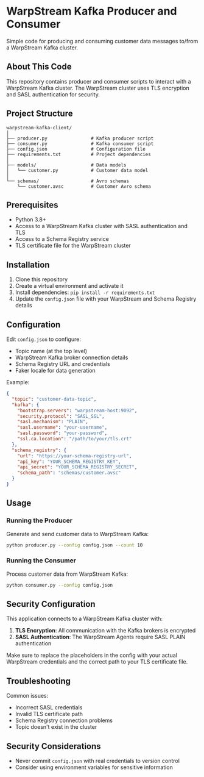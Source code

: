 # WarpStream Kafka Producer and Consumer

Simple code for producing and consuming customer data messages to/from a WarpStream Kafka cluster.

## About This Code

This repository contains producer and consumer scripts to interact with a WarpStream Kafka cluster. The WarpStream cluster uses TLS encryption and SASL authentication for security.

## Project Structure

```
warpstream-kafka-client/
│
├── producer.py                # Kafka producer script
├── consumer.py                # Kafka consumer script
├── config.json                # Configuration file
├── requirements.txt           # Project dependencies
│
├── models/                    # Data models
│   └── customer.py            # Customer data model
│
└── schemas/                   # Avro schemas
    └── customer.avsc          # Customer Avro schema
```

## Prerequisites

- Python 3.8+
- Access to a WarpStream Kafka cluster with SASL authentication and TLS
- Access to a Schema Registry service
- TLS certificate file for the WarpStream cluster

## Installation

1. Clone this repository
2. Create a virtual environment and activate it
3. Install dependencies: `pip install -r requirements.txt`
4. Update the `config.json` file with your WarpStream and Schema Registry details

## Configuration

Edit `config.json` to configure:

- Topic name (at the top level)
- WarpStream Kafka broker connection details
- Schema Registry URL and credentials
- Faker locale for data generation

Example:
```json
{
  "topic": "customer-data-topic",
  "kafka": {
    "bootstrap.servers": "warpstream-host:9092",
    "security.protocol": "SASL_SSL",
    "sasl.mechanism": "PLAIN",
    "sasl.username": "your-username",
    "sasl.password": "your-password",
    "ssl.ca.location": "/path/to/your/tls.crt"
  },
  "schema_registry": {
    "url": "https://your-schema-registry-url",
    "api_key": "YOUR_SCHEMA_REGISTRY_KEY",
    "api_secret": "YOUR_SCHEMA_REGISTRY_SECRET",
    "schema_path": "schemas/customer.avsc"
  }
}
```

## Usage

### Running the Producer

Generate and send customer data to WarpStream Kafka:

```bash
python producer.py --config config.json --count 10
```

### Running the Consumer

Process customer data from WarpStream Kafka:

```bash
python consumer.py --config config.json
```

## Security Configuration

This application connects to a WarpStream Kafka cluster with:

1. **TLS Encryption**: All communication with the Kafka brokers is encrypted
2. **SASL Authentication**: The WarpStream Agents require SASL PLAIN authentication

Make sure to replace the placeholders in the config with your actual WarpStream credentials and the correct path to your TLS certificate file.

## Troubleshooting

Common issues:
- Incorrect SASL credentials
- Invalid TLS certificate path
- Schema Registry connection problems
- Topic doesn't exist in the cluster

## Security Considerations

- Never commit `config.json` with real credentials to version control
- Consider using environment variables for sensitive information